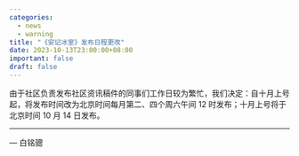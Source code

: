 ```yaml
---
categories:
  - news
  - warning
title: "《安记冰室》发布日程更改"
date: 2023-10-13T23:00:00+08:00
important: false
draft: false
---
```


由于社区负责发布社区资讯稿件的同事们工作日较为繁忙，我们决定：自十月上号起，将发布时间改为北京时间每月第二、四个周六午间 12 时发布；十月上号将于北京时间 10 月 14 日发布。

---

— 白铭骢